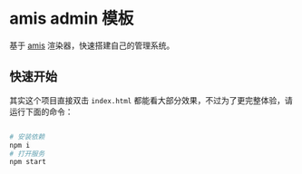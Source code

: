 # amis admin 模板

基于 [amis](https://github.com/baidu/amis) 渲染器，快速搭建自己的管理系统。

## 快速开始

其实这个项目直接双击 `index.html` 都能看大部分效果，不过为了更完整体验，请运行下面的命令：

```bash

# 安装依赖
npm i
# 打开服务
npm start
```

